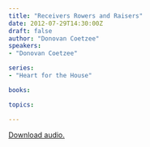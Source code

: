```yaml
---
title: "Receivers Rowers and Raisers"
date: 2012-07-29T14:30:00Z
draft: false
author: "Donovan Coetzee"
speakers:
- "Donovan Coetzee"

series:
- "Heart for the House"

books:

topics:

---
```

[Download audio.](https://s3.amazonaws.com/highway/sermons/2012_07/29_Receivers_Rowers_and_Raisers.mp3)